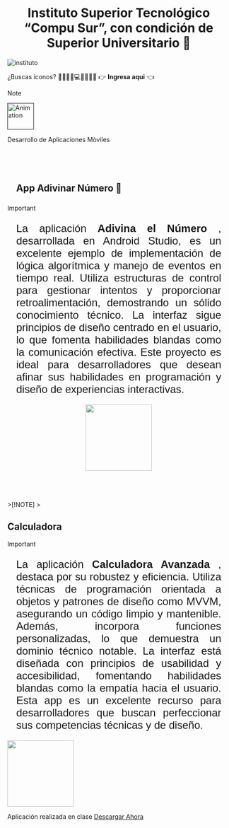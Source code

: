 <h1 style="text-align: center;"> Instituto Superior Tecnológico “Compu Sur”, con condición de Superior Universitario 🥇</h1>	
<img src="https://github.com/DarwinChamba/AplicacionesEnClase/blob/master/app/src/main/res/drawable/instituto-bg.png?raw=true" alt="instituto">

<p style="font-size:1.5 rem;">¿Buscas iconos? 💙📁🔧🔑💻🎁💾🎉💀   👉 <b><a href="https://gist.github.com/rxaviers/7360908" style="text-decoration: none;">
 Ingresa aqui</a></b> 👈</p>

>[!NOTE]
> <a href=""> <img src="https://github.com/user-attachments/assets/b37e5a1a-cbe4-4991-bf5d-ace902a5da9d" alt="Animation" width="60" /></a>
><p>Desarrollo de Aplicaciones Mòviles </p>

<br><br><br>



<h2 style= "padding: 10px; margin: 10px;">App Adivinar Número 📱</h2>

>[!IMPORTANT]
> <p style="text-align: justify; margin: 10px; padding: 10px; font-size: 1.5rem; font-family: 'Gill Sans', 'Gill Sans MT', Calibri, 'Trebuchet MS', sans-serif;">La aplicación <strong>Adivina el Número</strong> , desarrollada en Android Studio, es un excelente ejemplo de implementación de lógica algorítmica y manejo de eventos en tiempo real. Utiliza estructuras de control para gestionar intentos y proporcionar retroalimentación, demostrando un sólido conocimiento técnico. La interfaz sigue principios de diseño centrado en el usuario, lo que fomenta habilidades blandas como la comunicación efectiva. Este proyecto es ideal para desarrolladores que desean afinar sus habilidades en programación y diseño de experiencias interactivas.</p>
 <div style="display: flex; justify-content: center; gap: 1rem; width: 90%; margin: 0 auto;">
    <img src="https://raw.githubusercontent.com/DarwinChamba/AplicacionesEnClase/refs/heads/master/app/src/main/res/drawable/WhatsApp%20Image%202024-12-05%20at%202.16.31%20PM.jpeg" width="150" >
 
</div>
<br><br><br><br>
>[!NOTE]
> <h2 >Calculadora</h2>

>[!IMPORTANT]
> <p style="text-align: justify; margin: 10px; padding: 10px; font-size: 1.5rem; font-family: 'Gill Sans', 'Gill Sans MT', Calibri, 'Trebuchet MS', sans-serif;">La aplicación <strong>Calculadora Avanzada</strong> , destaca por su robustez y eficiencia. Utiliza técnicas de programación orientada a objetos y patrones de diseño como MVVM, asegurando un código limpio y mantenible. Además, incorpora  funciones personalizadas, lo que demuestra un dominio técnico notable. La interfaz está diseñada con principios de usabilidad y accesibilidad, fomentando habilidades blandas como la empatía hacia el usuario. Esta app es un excelente recurso para desarrolladores que buscan perfeccionar sus competencias técnicas y de diseño.</p>

<img src="https://github.com/DarwinChamba/AplicacionesEnClase/blob/master/app/src/main/res/drawable/img_calculadora_app.jpeg?raw=true" alt="" width=150>

 <p>Aplicación realizada en clase <a href="">Descargar Ahora</a> </p>
